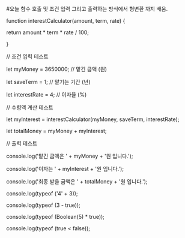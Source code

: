 



#오늘 함수 호출 및 조건 입력 그리고 출력하는 방식에서 형변환 까지 배움.

function interestCalculator(amount, term, rate) {

  return amount * term * rate / 100;

 }

 

 // 조건 입력 테스트

 let myMoney = 3650000; // 맡긴 금액 (원)

 let saveTerm = 1; // 맡기는 기간 (년)

 let interestRate = 4; // 이자율 (%)

 

 // 수령액 계산 테스트

 let myInterest = interestCalculator(myMoney, saveTerm, interestRate);

 let totalMoney = myMoney + myInterest;

 

 // 출력 테스트

 console.log('맡긴 금액은 ' + myMoney + '원 입니다.');

 console.log('이자는 ' + myInterest + '원 입니다.');

 console.log('최종 받을 금액은 ' + totalMoney + '원 입니다.');

 

 console.log(typeof ('4' + 3));

 console.log(typeof (3 - true));

 console.log(typeof (Boolean(5) * true));

 console.log(typeof (true < false));